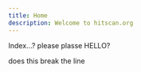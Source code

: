 ```yaml
---
title: Home
description: Welcome to hitscan.org
---
```

Index...?
please
plasse
HELLO?

does this break the line